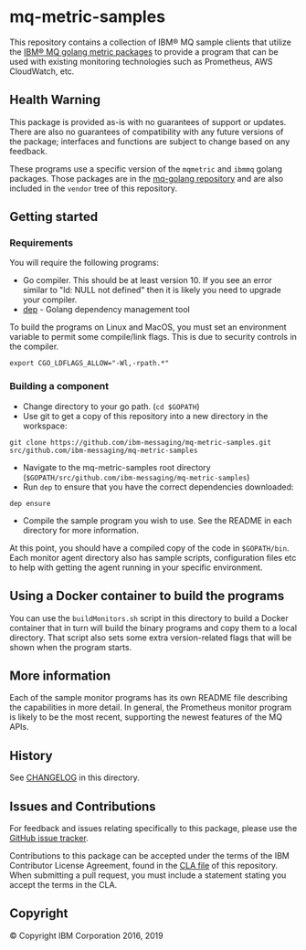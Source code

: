 # mq-metric-samples

This repository contains a collection of IBM® MQ sample clients that utilize
the [IBM® MQ golang metric packages](https://github.com/ibm-messaging/mq-golang)
to provide a program that can be used with existing monitoring technologies
such as Prometheus, AWS CloudWatch, etc.

## Health Warning

This package is provided as-is with no guarantees of support or updates.
There are also no guarantees of compatibility with any future versions of the package;
interfaces and functions are subject to change based on any feedback.

These programs use a specific version of the `mqmetric` and `ibmmq` golang packages.
Those packages are in the [mq-golang repository](https://github.com/ibm-messaging/mq-golang)
and are also included in the `vendor` tree of this repository.

## Getting started

### Requirements

You will require the following programs:

* Go compiler. This should be at least version 10. If you see an error similar to "ld: NULL not defined"
then it is likely you need to upgrade your compiler.
* [dep](https://golang.github.io/dep/) - Golang dependency management tool

To build the programs on Linux and MacOS, you must set an environment variable to permit some compile/link flags.
This is due to security controls in the compiler.

```
export CGO_LDFLAGS_ALLOW="-Wl,-rpath.*"
```

### Building a component

* Change directory to your go path. (`cd $GOPATH`)
* Use git to get a copy of this repository into a new directory in the workspace:

```
git clone https://github.com/ibm-messaging/mq-metric-samples.git src/github.com/ibm-messaging/mq-metric-samples
```

* Navigate to the mq-metric-samples root directory (`$GOPATH/src/github.com/ibm-messaging/mq-metric-samples`)
* Run `dep` to ensure that you have the correct dependencies downloaded:

```
dep ensure
```

* Compile the sample program you wish to use. See the README in each directory for more information.

At this point, you should have a compiled copy of the code in `$GOPATH/bin`. Each
monitor agent directory also has sample scripts, configuration files etc to help
with getting the agent running in your specific environment.

## Using a Docker container to build the programs
You can use the `buildMonitors.sh` script in this directory to build a Docker container that
in turn will build the binary programs and copy them to a local directory. That script also
sets some extra version-related flags that will be shown when the program starts.

## More information
Each of the sample monitor programs has its own README file describing the
capabilities in more detail. In general, the Prometheus monitor program is
likely to be the most recent, supporting the newest features of the MQ APIs.

## History

See [CHANGELOG](CHANGELOG.md) in this directory.

## Issues and Contributions

For feedback and issues relating specifically to this package, please use the [GitHub issue tracker](https://github.com/ibm-messaging/mq-metric-samples/issues).

Contributions to this package can be accepted under the terms of the IBM Contributor License
Agreement, found in the [CLA file](CLA.md) of this repository. When submitting a pull request, you
must include a statement stating you accept the terms in the CLA.

## Copyright

© Copyright IBM Corporation 2016, 2019
